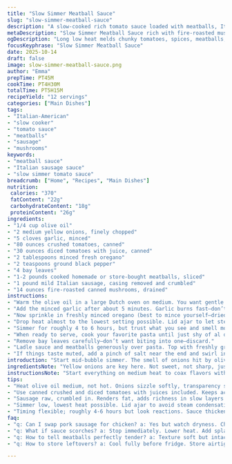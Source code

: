 ```yaml
---
title: "Slow Simmer Meatball Sauce"
slug: "slow-simmer-meatball-sauce"
description: "A slow-cooked rich tomato sauce loaded with meatballs, Italian sausage, mushrooms, and fresh herbs. Simmered low and slow to bring out deep flavors. Emphasis on textures in onions and garlic, careful heat control, and layering of ingredients to avoid burning or uneven cooking. Uses a combination of crushed and diced tomatoes for body and chunkiness. Incorporates bay leaves for subtle earthiness. Adapted to use pork sausage instead of hot for a milder bite and swapped mushrooms for fire-roasted for an earthier touch. Long simmer softens meat while infusing sauce with intense aroma. Pasta and cheese finish the dish. Serves a crowd. "
metaDescription: "Slow Simmer Meatball Sauce rich with fire-roasted mushrooms, mild Italian sausage, and layered herbs. Long low simmer for tender meatballs and deep tomato flavor."
ogDescription: "Long low heat melds chunky tomatoes, spices, meatballs, sausage, and mushrooms. Savory Italian-American sauce with texture, layers, and aroma to build."
focusKeyphrase: "Slow Simmer Meatball Sauce"
date: 2025-10-14
draft: false
image: slow-simmer-meatball-sauce.png
author: "Emma"
prepTime: PT45M
cookTime: PT4H30M
totalTime: PT5H15M
recipeYield: "12 servings"
categories: ["Main Dishes"]
tags:
- "Italian-American"
- "slow cooker"
- "tomato sauce"
- "meatballs"
- "sausage"
- "mushrooms"
keywords:
- "meatball sauce"
- "Italian sausage sauce"
- "slow simmer tomato sauce"
breadcrumb: ["Home", "Recipes", "Main Dishes"]
nutrition: 
 calories: "370"
 fatContent: "22g"
 carbohydrateContent: "18g"
 proteinContent: "26g"
ingredients:
- "1/4 cup olive oil"
- "2 medium yellow onions, finely chopped"
- "5 cloves garlic, minced"
- "80 ounces crushed tomatoes, canned"
- "30 ounces diced tomatoes with juice, canned"
- "2 tablespoons minced fresh oregano"
- "2 teaspoons ground black pepper"
- "4 bay leaves"
- "1-2 pounds cooked homemade or store-bought meatballs, sliced"
- "1 pound mild Italian sausage, casing removed and crumbled"
- "14 ounces fire-roasted canned mushrooms, drained"
instructions:
- "Warm the olive oil in a large Dutch oven on medium. You want gentle heat but hot enough so onions sizzle when they hit the pan. Toss in the finely chopped onions. Stir regularly, keep an eye—the onions should go translucent, glossy but not browning. This softness builds foundation flavor."
- "Add the minced garlic after about 5 minutes. Garlic burns fast—don’t add too soon or it’ll turn bitter. Stir constantly, smell the garlicky aroma building. When fragrant but before color, dump in the crushed tomatoes and diced tomatoes with their juices. Use everything in the cans to keep sauce deep and textured."
- "Now sprinkle in freshly minced oregano (best to mince yourself—dried feels flat to me), ground black pepper, and slide in the bay leaves like little flavor bombs. Stir. Then add sliced meatballs. These should be pre-cooked, whether from fridge or frozen and thawed. Crumble in mild Italian sausage raw, letting it render fat slowly and add richness. Fold in drained fire-roasted mushrooms instead of canned plain for a more robust earthiness."
- "Drop heat almost to the lowest setting possible. Lid ajar to let steam sneak out. Watch bubbles—barely a simmer, not rolling or burning. If sauce starts sticking, stir gently but often to prevent scorch marks. If scorching happens, add a splash of water or red wine to rescue pan bits without diluting flavor."
- "Simmer for roughly 4 to 6 hours, but trust what you see and smell more than clock. The sauce will thicken, darken in color, and deepen aromas. Meatballs become tender inside, sausage softens and melds. Mushrooms plump up, onions dissolve, and little tomato bits break down releasing their juice. You should see the crust forming just a bit on the bottom—thin and golden—that’s flavor gold. Stir every 30 minutes or so."
- "When ready to serve, cook your favorite pasta until just shy of al dente—remember it will soak sauce and soften further. Drain well, but keep some pasta water handy to loosen sauce if needed."
- "Remove bay leaves carefully—don’t want biting into one—discard."
- "Ladle sauce and meatballs generously over pasta. Top with freshly grated Parmesan or Pecorino cheeses. Crushed red chili flakes if you want some fire. Stir a bit and enjoy the layers—meaty, herby, tomato tang, and heat."
- "If things taste muted, add a pinch of salt near the end and swirl in a teaspoon of balsamic vinegar to brighten. Always adjust seasonings last."
introduction: "Start mid-bubble simmer. The smell of onions hit by olive oil, the soft hiss of garlic following on—aromas that pull you closer to the pot. The crushed tomatoes hitting that heat, splattering with a sharp pop, thickening as secrets unfold during long, low simmer. I’ve learned to trust what I see and smell over rigid time. Mushrooms bring an earthiness, sausage a juicy savoriness, and those meatballs? Tender chunks that soak up all. Bay leaves tucked in, steam venting just enough. It’s about rhythm and patience. The sauce thick, rich, complex—ready to drown in pasta."
ingredientsNote: "Yellow onions are key here. Not sweet, not sharp, just right for the depth needed. Swap garlic cloves quantity if fresh cloves small or large. Sausage is better mild for more crowd-pleasing; swap pork for chicken for lighter version but watch for dryness. Fire-roasted mushrooms raise the umami game—sub canned plain mushrooms if unavailable but drain well to stop recipe from getting watery. If fresh oregano scarce, use dried but sharp and fresh or add a pinch of marjoram to mimic. Crushed and diced tomatoes combined give good texture—puree one can if you want smoother sauce. Olive oil quality matters, medium heat helps slowly bloom flavors but avoid scorching the garlic."
instructionsNote: "Start everything on medium heat to coax flavors without burning. Onions turning transparent is your signal, that sizzling sound softens. Garlic gets added carefully; burnt garlic ruins sauces fast—listen for the sweet pop in smell, not bitter. Tomatoes added with juices keep acidity balanced, do not drain. Herbs and spices early so they allocate flavor time. Meatballs pre-cooked save time and resolve texture; sausage added raw to render fat and disperse richness in layers. Mushrooms drained and fire-roasted elevate earthiness, avoid watery mess. Very low simmer, lid slightly off, stops condensation watering sauce down—stir every half hour to prevent bottom crust fire, but don’t over-stir or you lose structure. Check thickness visually; sauce should coat the back of your spoon like velvet. Save pasta water for finishing to perfect saucing. Bay leaves removed pre-eating to avoid rough chewing. Lastly, seasoning adjustments post-cook brighten depth. Time is flexible; sensory cues rule."
tips:
- "Heat olive oil medium, not hot. Onions sizzle softly, transparency signals ready. Patient stir prevents crisping or browning. Builds deep foundation flavor; texture matters here. Garlic goes in only once onions are translucent, avoid bitter char or burnt taste."
- "Use canned crushed and diced tomatoes with juices included. Keeps acidity balanced, chunky texture layered; pureed tomatoes if smoother wanted. Herbs early; fresh oregano better than dried for punch. Bay leaves tucked in whole, remove before serving to dodge woody chunks."
- "Sausage raw, crumbled in. Renders fat, adds richness in slow layers. Meatballs pre-cooked, sliced—adds texture and meaty bites, thaw fully if frozen. Mushrooms drained well; fire-roasted version boosts umami. Plain canned mushrooms okay, but water sogs sauce down if not drained."
- "Simmer low, lowest heat possible. Lid ajar to avoid steam condensation pooling. Stir every 30 minutes to prevent scorching. If scorch marks start, splash water or red wine—keeps bits but rescues flavor. Watch bubbles—not rolling boil; gentle barely-there bubbles signal steady cooking."
- "Timing flexible; roughly 4-6 hours but look reactions. Sauce thickens, darkens, aromas deepen—onions dissolve, mushrooms plump, meat softens. Crust on bottom thin and golden shows flavor development. Adjust seasoning at end: salt pinch, splash balsamic brightens flavors, cheese topping adds depth."
faq:
- "q: Can I swap pork sausage for chicken? a: Yes but watch dryness. Chicken leaner, so add fat or oil. Texture changes; less rich. Sausage spices maybe adjusted. Use milder chicken sausage if possible or moisten with broth during simmer."
- "q: What if sauce scorches? a: Stop immediately. Lower heat. Add splash water or red wine to loosen stuck bits. Stir gently; keep bubbles small. Frequent stirring prevents burning; thicker pot bottom helps distribute heat better. Backup: use heavy-bottom pot or diffuser."
- "q: How to tell meatballs perfectly tender? a: Texture soft but intact. Taste test piece after few hours. Should break down inside but not disintegrate. Smell rich, aromas melded. Mushrooms and onions soften too. Visual cues — chunks stay but yield when poked."
- "q: How to store leftovers? a: Cool fully before fridge. Store airtight; last 3-4 days chilled. Freeze in portioned containers up to 3 months. Reheat slowly, low simmer or microwave with lid loose. Add splash water if thickened too much. Re-season slightly after reheating if flavor muted."

---
```

